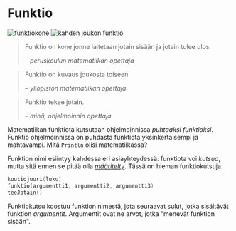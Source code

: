 # Funktio

![funktiokone](https://upload.wikimedia.org/wikipedia/commons/thumb/3/3b/Function_machine2.svg/243px-Function_machine2.svg.png)
![kahden joukon funktio](https://upload.wikimedia.org/wikipedia/commons/thumb/d/df/Function_color_example_3.svg/223px-Function_color_example_3.svg.png)

> Funktio on kone jonne laitetaan jotain sisään ja jotain tulee ulos.
>
> – _peruskoulun matematiikan opettaja_

<!-- -->
> Funktio on kuvaus joukosta toiseen.
>
> – _yliopiston matematiikan opettaja_

<!-- -->
> Funktio tekee jotain.
>
> – _minä, ohjelmoinnin opettaja_

Matematiikan funktiota kutsutaan ohjelmoinnissa _puhtaaksi funktioksi_. Funktio ohjelmoinnissa on puhdasta funktiota yksinkertaisempi ja mahtavampi. Mitä `Println` olisi matematiikassa?

Funktion nimi esiintyy kahdessa eri asiayhteydessä: funktiota voi _kutsua_, mutta sitä ennen se pitää olla [_määritelty_](func.go). Tässä on hieman funktiokutsuja.
```Go
kuutiojuuri(luku)
funktio(argumentti1, argumentti2, argumentti3)
teeJotain()
```
Funktiokutsu koostuu funktion nimestä, jota seuraavat sulut, jotka sisältävät funktion _argumentit_. Argumentit ovat ne arvot, jotka "menevät funktion sisään".
